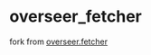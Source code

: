 
# overseer_fetcher

fork from [overseer.fetcher](https://github.com/jpillora/overseer/tree/master/fetcher)


